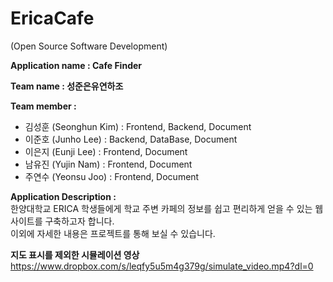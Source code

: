 # EricaCafe
 (Open Source Software Development)

**Application name : Cafe Finder**

**Team name : 성준은유연하조**

**Team member :** <br>
- 김성훈 (Seonghun Kim) : Frontend, Backend, Document <br>
- 이준호 (Junho Lee) : Backend, DataBase, Document <br>
- 이은지 (Eunji Lee) : Frontend, Document <br>
- 남유진 (Yujin Nam) : Frontend, Document <br>
- 주연수 (Yeonsu Joo) : Frontend, Document <br>

**Application Description :** <br>
한양대학교 ERICA 학생들에게 학교 주변 카페의 정보를 쉽고 편리하게 얻을 수 있는 웹 사이트를 구축하고자 합니다. <br>
이외에 자세한 내용은 프로젝트를 통해 보실 수 있습니다.

**지도 표시를 제외한 시뮬레이션 영상** <br>
https://www.dropbox.com/s/leqfy5u5m4g379g/simulate_video.mp4?dl=0


